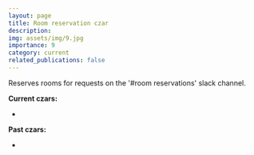 ```yaml
---
layout: page
title: Room reservation czar
description:
img: assets/img/9.jpg
importance: 9
category: current
related_publications: false
---
```


Reserves rooms for requests on the '\#room reservations' slack channel.

**Current czars:**

-

**Past czars:**

-
